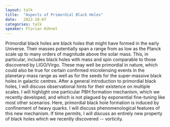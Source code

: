 ```yaml
---
layout: talk
title:  "Aspects of Primordial Black Holes"
date:   2022-10-07
categories: talk
speaker: Florian Kühnel
---
```

Primordial black holes are black holes that might have formed in the early Universe. Their masses potentially span a range from as low as the Planck scale up to many orders of magnitude above the solar mass. This, in particular, includes black holes with mass and spin comparable to those discovered by LIGO/Virgo. These may well be primordial in nature, which could also be true for certain confirmed microlensing events in the planetary-mass range as well as for the seeds for the super-massive black holes in galactic centres. After a general introduction to primordial black holes, I will discuss observational hints for their existence on multiple scales. I will highlight one particular PBH formation mechanism, which we recently developed, and which is not plagued by exponential fine-tuning like most other scenarios. Here, primordial black hole formation is induced by confinement of heavy quarks. I will discuss phenomenological features of this new mechanism. If time permits, I will discuss an entirely new property of black holes which we recently discovered -- vorticity.

